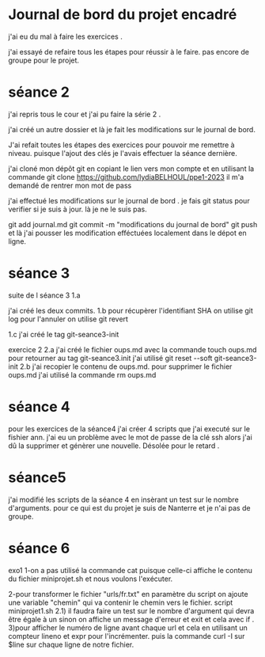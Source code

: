 # Journal de bord du projet encadré

j'ai eu du mal à faire les exercices .

j'ai essayé de refaire tous les étapes pour réussir à le faire. pas encore de groupe pour le projet.

# séance 2

j'ai repris tous le cour et j'ai pu faire la série 2 .

j'ai créé un autre dossier et là je fait les modifications sur le journal de bord.

J'ai refait toutes les étapes des exercices pour pouvoir me remettre à niveau. puisque l'ajout des clés je l'avais effectuer la séance dernière.

j'ai cloné mon dépôt git en copiant le lien vers mon compte et en utilisant la commande git clone https://github.com/lydiaBELHOUL/ppe1-2023 il
m'a demandé de rentrer mon mot de pass

j'ai effectué les modifications sur le journal de bord .
je fais git status pour verifier si je suis à jour.
là je ne le suis pas.


git add journal.md
git commit -m "modifications du journal de bord"
git push
et là j'ai pousser les modification efféctuées  localement dans le dépot en ligne.




# séance 3
suite de l séance 3
1.a

j'ai créé les deux commits.
1.b
  pour récupèrer l'identifiant SHA on utilise git log
  pour l'annuler on utilise git revert

1.c j'ai créé le tag git-seance3-init

exercice 2
2.a j'ai créé le fichier oups.md avec la commande touch oups.md
pour retourner au tag git-seance3.init j'ai utilisé git reset --soft git-seance3-init
2.b
j'ai recopier le contenu de oups.md.
pour supprimer le fichier oups.md j'ai utilisé la commande rm oups.md

# séance 4
pour les exercices de la séance4
j'ai créer 4 scripts que j'ai executé sur le fishier ann.
j'ai eu un problème avec le mot de passe de la clé ssh alors j'ai dû la supprimer et génèrer une nouvelle.
Désolée pour le retard .

# séance5
j'ai modifié les scripts de la séance 4 en insèrant un test sur le nombre d'arguments.
pour ce qui est du projet je suis de Nanterre et je n'ai pas de groupe.

# séance 6
exo1
1-on a pas utilisé la commande cat puisque celle-ci affiche le contenu du fichier miniprojet.sh et nous voulons l'exécuter.

2-pour transformer le fichier "urls/fr.txt" en paramètre du script on ajoute une variable "chemin" qui va contenir le chemin vers le fichier.
script miniprojet1.sh
2.1) il faudra faire un test sur le nombre d'argument qui devra être égale à un sinon on affiche un message d'erreur et exit et cela avec if .
3)pour afficher le numéro de ligne avant chaque url et cela en utilisant un compteur lineno et expr pour l'incrémenter.
puis la commande curl -I sur $line sur chaque ligne de notre fichier.
